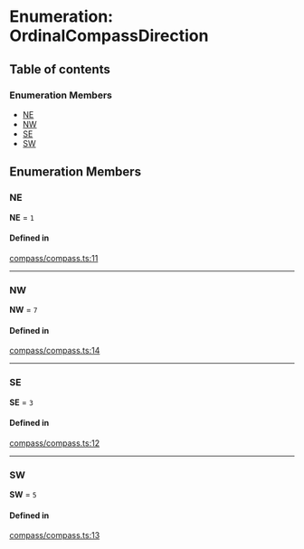 # Enumeration: OrdinalCompassDirection

## Table of contents

### Enumeration Members

- [NE](OrdinalCompassDirection.md#NE)
- [NW](OrdinalCompassDirection.md#NW)
- [SE](OrdinalCompassDirection.md#SE)
- [SW](OrdinalCompassDirection.md#SW)

## Enumeration Members

### <a id="NE" name="NE"></a> NE

 **NE** = ``1``

#### Defined in

[compass/compass.ts:11](https://github.com/flauwekeul/honeycomb/blob/next/src/compass/compass.ts#L11)

___

### <a id="NW" name="NW"></a> NW

 **NW** = ``7``

#### Defined in

[compass/compass.ts:14](https://github.com/flauwekeul/honeycomb/blob/next/src/compass/compass.ts#L14)

___

### <a id="SE" name="SE"></a> SE

 **SE** = ``3``

#### Defined in

[compass/compass.ts:12](https://github.com/flauwekeul/honeycomb/blob/next/src/compass/compass.ts#L12)

___

### <a id="SW" name="SW"></a> SW

 **SW** = ``5``

#### Defined in

[compass/compass.ts:13](https://github.com/flauwekeul/honeycomb/blob/next/src/compass/compass.ts#L13)
